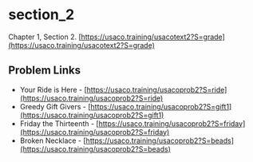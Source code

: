 # section_2
Chapter 1, Section 2. [https://usaco.training/usacotext2?S=grade](https://usaco.training/usacotext2?S=grade)

## Problem Links
- Your Ride is Here - [https://usaco.training/usacoprob2?S=ride](https://usaco.training/usacoprob2?S=ride)
- Greedy Gift Givers - [https://usaco.training/usacoprob2?S=gift1](https://usaco.training/usacoprob2?S=gift1)
- Friday the Thirteenth - [https://usaco.training/usacoprob2?S=friday](https://usaco.training/usacoprob2?S=friday)
- Broken Necklace - [https://usaco.training/usacoprob2?S=beads](https://usaco.training/usacoprob2?S=beads)